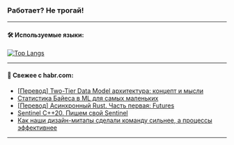 ### Работает? Не трогай!

---
<!--
#### 🛠️ Technical stack:

![Java](https://img.shields.io/badge/Java-informational?logo=Oracle&style=flat&logoColor=white&color=FF4500)
![Kotlin](https://img.shields.io/badge/Kotlin-informational?logo=Kotlin&style=flat&logoColor=white&color=774D97)
![TS](https://img.shields.io/badge/TypeScript-informational?logo=typeScript&style=flat&logoColor=black&color=017acc)
![Python](https://img.shields.io/badge/Python-informational?logo=Python&style=flat&logoColor=black&color=ffdd54) <br>
![Spring](https://img.shields.io/badge/Spring-informational?logo=Spring&style=flat&logoColor=white&color=6DB33F) 
![SpringBoot](https://img.shields.io/badge/SpringBoot-informational?logo=SpringBoot&style=flat&logoColor=white&color=6DB33F)
![Nest](https://img.shields.io/badge/NestJS-informational?logo=NestJS&style=flat&logoColor=white&color=E0234E) 
![NodeJS](https://img.shields.io/badge/NodeJS-informational?logo=node.js&style=flat&logoColor=white&color=70A760)<br>
![PostgreSQL](https://img.shields.io/badge/PostgreSQL-informational?logo=PostgreSQL&style=flat&logoColor=white&color=DAA520)
![MongoDB](https://img.shields.io/badge/MongoDB-informational?logo=MongoDB&style=flat&logoColor=white&color=870000)
![Apache](https://img.shields.io/badge/Apache-informational?logo=apache&style=flat&logoColor=white&color=f74e28)

___ 
-->

#### 🛠️ Используемые языки:

[![Top Langs](https://github-readme-stats-82jvfl3w3-advtsettinggmailcoms-projects.vercel.app/api/top-langs/?username=zloylis&langs_count=10&hide_title=true&title_color=e6edf3&size_weight=0.5&count_weight=0.5&layout=compact&hide_progress=true&hide_border=true&theme=dracula)](https://github.com/zloylis)

<!---


####  :octocat:&nbsp;&nbsp; Статистика:

![GitHub stats](https://github-readme-stats-u2qms2cxw-advtsettinggmailcoms-projects.vercel.app/api?username=zloylis&show_icons=true&hide_border=true&theme=dracula&title_color=e6edf3&include_all_commits=true&count_private=true&hide_rank=false&hide_title=true&rank_icon=github)
-->
---

#### 💬 Свежее с habr.com:

<!-- BLOG-POST-LIST:START -->
- [[Перевод] Two-Tier Data Model архитектура: концепт и мысли](https://habr.com/ru/articles/853622/?utm_source=habrahabr&utm_medium=rss&utm_campaign=853622)
- [Cтатистика Байеса в ML для самых маленьких](https://habr.com/ru/articles/853560/?utm_source=habrahabr&utm_medium=rss&utm_campaign=853560)
- [[Перевод] Асинхронный Rust. Часть первая: Futures](https://habr.com/ru/companies/beget/articles/853540/?utm_source=habrahabr&utm_medium=rss&utm_campaign=853540)
- [Sentinel C++20. Пишем свой Sentinel](https://habr.com/ru/companies/slurm/articles/853526/?utm_source=habrahabr&utm_medium=rss&utm_campaign=853526)
- [Как наши дизайн-митапы сделали команду сильнее, а процессы эффективнее](https://habr.com/ru/companies/simpleone/articles/853096/?utm_source=habrahabr&utm_medium=rss&utm_campaign=853096)
<!-- BLOG-POST-LIST:END -->

---
